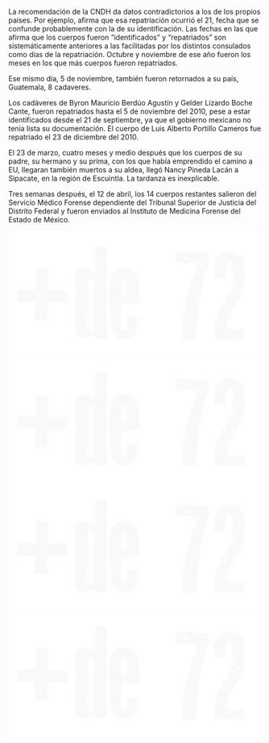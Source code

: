 <p>La recomendación de la CNDH da datos contradictorios a los de los propios países. Por ejemplo, afirma que esa repatriación ocurrió el 21, fecha que se confunde probablemente con la de su identificación. Las fechas en las que afirma que los cuerpos fueron “identificados” y “repatriados” son sistemáticamente anteriores a las facilitadas por los distintos consulados como días de la repatriación. Octubre y noviembre de ese año fueron los meses en los que más cuerpos fueron repatriados.</p>
<p>Ese mismo día, 5 de noviembre, también fueron retornados a su país, Guatemala, 8 cadaveres.</p>
<p>Los cadáveres de Byron Mauricio Berdúo Agustín y Gelder Lizardo Boche Cante, fueron repatriados hasta el 5 de noviembre del 2010, pese a estar identificados desde el 21 de septiembre, ya que el gobierno mexicano no tenía lista su documentación. El cuerpo de Luis Alberto Portillo Cameros fue repatriado el 23 de diciembre del 2010.</p>
<p>El 23 de marzo, cuatro meses y medio después que los cuerpos de su padre, su hermano y su prima, con los que había emprendido el camino a EU, llegaran también muertos a su aldea, llegó Nancy Pineda Lacán a Sipacate, en la región de Escuintla. La tardanza es inexplicable.</p>
<p>Tres semanas después, el 12 de abril, los 14 cuerpos restantes salieron del Servicio Médico Forense dependiente del Tribunal Superior de Justicia del Distrito Federal y fueron enviados al Instituto de Medicina Forense del Estado de México.</p>
<div class="row photos">
  <div class="col-md-6">
    <img src="img/home_logo.png" data-src="img/cap2_guatemala1.jpg" class="img-responsive"/>
    <img src="img/home_logo.png" data-src="img/cap2_guatemala2.jpg" class="img-responsive"/>
  </div>
  <div class="col-md-6">
    <img src="img/home_logo.png" data-src="img/cap2_guatemala3.jpg" class="img-responsive"/>
    <img src="img/home_logo.png" data-src="img/cap2_guatemala4.jpg" class="img-responsive"/>
  </div>
</div>
